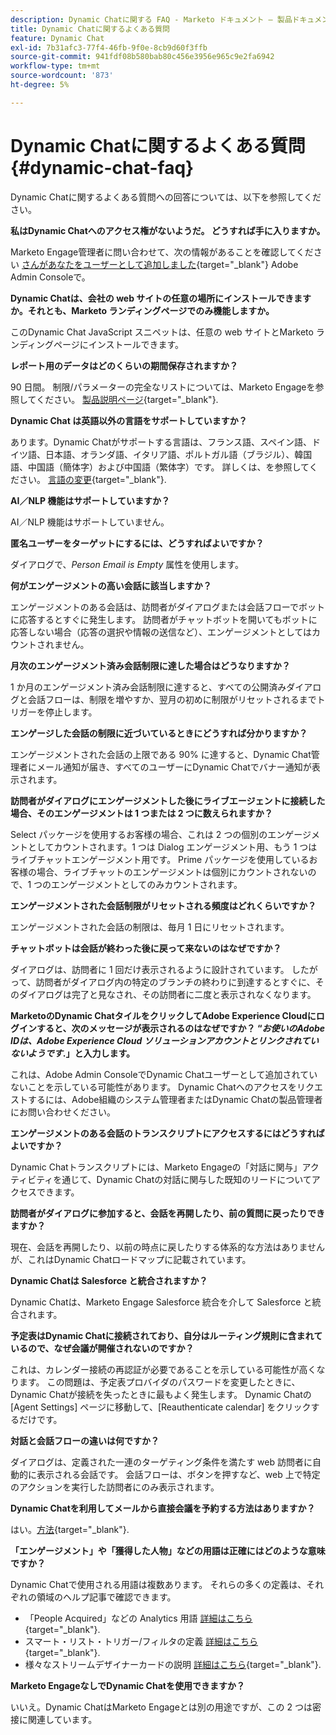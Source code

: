 ```yaml
---
description: Dynamic Chatに関する FAQ - Marketo ドキュメント – 製品ドキュメント
title: Dynamic Chatに関するよくある質問
feature: Dynamic Chat
exl-id: 7b31afc3-77f4-46fb-9f0e-8cb9d60f3ffb
source-git-commit: 941fdf08b580bab80c456e3956e965c9e2fa6942
workflow-type: tm+mt
source-wordcount: '873'
ht-degree: 5%

---
```


# Dynamic Chatに関するよくある質問 {#dynamic-chat-faq}

Dynamic Chatに関するよくある質問への回答については、以下を参照してください。

**私はDynamic Chatへのアクセス権がないようだ。 どうすれば手に入りますか。**

Marketo Engage管理者に問い合わせて、次の情報があることを確認してください [さんがあなたをユーザーとして追加しました](/help/marketo/product-docs/demand-generation/dynamic-chat/setup-and-configuration/add-or-remove-chat-users.md#add-a-chat-user){target="_blank"} Adobe Admin Consoleで。

**Dynamic Chatは、会社の web サイトの任意の場所にインストールできますか。それとも、Marketo ランディングページでのみ機能しますか。**

このDynamic Chat JavaScript スニペットは、任意の web サイトとMarketo ランディングページにインストールできます。

**レポート用のデータはどのくらいの期間保存されますか？**

90 日間。 制限/パラメーターの完全なリストについては、Marketo Engageを参照してください。 [製品説明ページ](https://helpx.adobe.com/legal/product-descriptions/adobe-marketo-engage-product-description.html){target="_blank"}.

**Dynamic Chat は英語以外の言語をサポートしていますか？**

あります。Dynamic Chatがサポートする言語は、フランス語、スペイン語、ドイツ語、日本語、オランダ語、イタリア語、ポルトガル語（ブラジル）、韓国語、中国語（簡体字）および中国語（繁体字）です。 詳しくは、を参照してください。 [言語の変更](/help/marketo/product-docs/demand-generation/dynamic-chat/dynamic-chat-overview.md#changing-the-language){target="_blank"}.

**AI／NLP 機能はサポートしていますか？**

AI／NLP 機能はサポートしていません。

**匿名ユーザーをターゲットにするには、どうすればよいですか？**

ダイアログで、_Person Email is Empty_ 属性を使用します。

**何がエンゲージメントの高い会話に該当しますか？**

エンゲージメントのある会話は、訪問者がダイアログまたは会話フローでボットに応答するとすぐに発生します。 訪問者がチャットボットを開いてもボットに応答しない場合（応答の選択や情報の送信など）、エンゲージメントとしてはカウントされません。

**月次のエンゲージメント済み会話制限に達した場合はどうなりますか？**

1 か月のエンゲージメント済み会話制限に達すると、すべての公開済みダイアログと会話フローは、制限を増やすか、翌月の初めに制限がリセットされるまでトリガーを停止します。

**エンゲージした会話の制限に近づいているときにどうすれば分かりますか？**

エンゲージメントされた会話の上限である 90% に達すると、Dynamic Chat管理者にメール通知が届き、すべてのユーザーにDynamic Chatでバナー通知が表示されます。

**訪問者がダイアログにエンゲージメントした後にライブエージェントに接続した場合、そのエンゲージメントは 1 つまたは 2 つに数えられますか？**

Select パッケージを使用するお客様の場合、これは 2 つの個別のエンゲージメントとしてカウントされます。1 つは Dialog エンゲージメント用、もう 1 つはライブチャットエンゲージメント用です。 Prime パッケージを使用しているお客様の場合、ライブチャットのエンゲージメントは個別にカウントされないので、1 つのエンゲージメントとしてのみカウントされます。

**エンゲージメントされた会話制限がリセットされる頻度はどれくらいですか？**

エンゲージメントされた会話の制限は、毎月 1 日にリセットされます。

**チャットボットは会話が終わった後に戻って来ないのはなぜですか？**

ダイアログは、訪問者に 1 回だけ表示されるように設計されています。 したがって、訪問者がダイアログ内の特定のブランチの終わりに到達するとすぐに、そのダイアログは完了と見なされ、その訪問者に二度と表示されなくなります。

**MarketoのDynamic ChatタイルをクリックしてAdobe Experience Cloudにログインすると、次のメッセージが表示されるのはなぜですか？ “_お使いのAdobe IDは、Adobe Experience Cloud ソリューションアカウントとリンクされていないようです_.」と入力します。**

これは、Adobe Admin ConsoleでDynamic Chatユーザーとして追加されていないことを示している可能性があります。 Dynamic Chatへのアクセスをリクエストするには、Adobe組織のシステム管理者またはDynamic Chatの製品管理者にお問い合わせください。

**エンゲージメントのある会話のトランスクリプトにアクセスするにはどうすればよいですか？**

Dynamic Chatトランスクリプトには、Marketo Engageの「対話に関与」アクティビティを通じて、Dynamic Chatの対話に関与した既知のリードについてアクセスできます。

**訪問者がダイアログに参加すると、会話を再開したり、前の質問に戻ったりできますか？**

現在、会話を再開したり、以前の時点に戻したりする体系的な方法はありませんが、これはDynamic Chatロードマップに記載されています。

**Dynamic Chatは Salesforce と統合されますか？**

Dynamic Chatは、Marketo Engage Salesforce 統合を介して Salesforce と統合されます。

**予定表はDynamic Chatに接続されており、自分はルーティング規則に含まれているので、なぜ会議が開催されないのですか？**

これは、カレンダー接続の再認証が必要であることを示している可能性が高くなります。 この問題は、予定表プロバイダのパスワードを変更したときに、Dynamic Chatが接続を失ったときに最もよく発生します。 Dynamic Chatの [Agent Settings] ページに移動して、[Reauthenticate calendar] をクリックするだけです。

**対話と会話フローの違いは何ですか？**

ダイアログは、定義された一連のターゲティング条件を満たす web 訪問者に自動的に表示される会話です。 会話フローは、ボタンを押すなど、web 上で特定のアクションを実行した訪問者にのみ表示されます。

**Dynamic Chatを利用してメールから直接会議を予約する方法はありますか？**

はい。[方法](https://nation.marketo.com/t5/product-blogs/using-dynamic-chat-conversational-flows-for-meeting-booking/ba-p/340936){target="_blank"}.

**「エンゲージメント」や「獲得した人物」などの用語は正確にはどのような意味ですか？**

Dynamic Chatで使用される用語は複数あります。 それらの多くの定義は、それぞれの領域のヘルプ記事で確認できます。

* 「People Acquired」などの Analytics 用語 [詳細はこちら](/help/marketo/product-docs/demand-generation/dynamic-chat/analytics.md#definitions){target="_blank"}.
* スマート・リスト・トリガー/フィルタの定義 [詳細はこちら](/help/marketo/product-docs/demand-generation/dynamic-chat/dynamic-chat-activities.md#definitions){target="_blank"}.
* 様々なストリームデザイナーカードの説明 [詳細はこちら](/help/marketo/product-docs/demand-generation/dynamic-chat/automated-chat/stream-designer.md#stream-designer-cards){target="_blank"}.

**Marketo EngageなしでDynamic Chatを使用できますか？**

いいえ。Dynamic ChatはMarketo Engageとは別の用途ですが、この 2 つは密接に関連しています。
